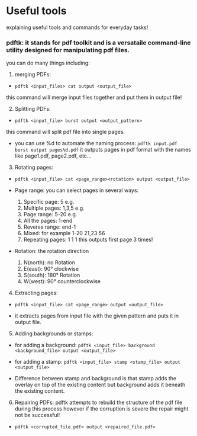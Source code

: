 # Useful tools
explaining useful tools and commands for everyday tasks!

### pdftk: it stands for pdf toolkit and is a versataile command-line utility designed for manipulating pdf files.

you can do many things including:
1. merging PDFs:

  - `pdftk <input_files> cat output <output_file>`
  
  this command will merge input files together and put them in output file!

2. Splitting PDFs:

  - `pdftk <input_file> burst output <output_pattern>`
  
this command will split pdf file into single pages. 

  * you can use %d to automate the naming process: `pdftk input.pdf burst output pages%d.pdf` it outputs pages in pdf format with the names like page1.pdf, page2.pdf, etc...

3. Rotating pages:

  - `pdftk <input_file> cat <page_range><rotation> output <output_file>`
  
  * Page range: you can select pages in several ways: 
    1. Specific page: 5 e.g.
    2. Multiple pages: 1,3,5 e.g.
    3. Page range: 5-20 e.g.
    4. All the pages: 1-end
    5. Reverse range: end-1
    6. Mixed: for example 1-20 21,23 56
    7. Repeating pages: 1 1 1 this outputs first page 3 times!

  * Rotation: the rotation direction
    1. N(north): no Rotation
    2. E(east): 90° clockwise
    3. S(south): 180° Rotation
    4. W(west): 90° counterclockwise

4. Extracting pages:

  - `pdftk <input_file> cat <page_range> output <output_file>`

  * it extracts pages from input file with the given pattern and puts it in output file.
  
5. Adding backgrounds or stamps:

  - for adding a background: `pdftk <input_file> background <background_file> output <output_file>`
  
  - for adding a stamp: `pdftk <input_file> stamp <stamp_file> output <output_file>`
  
  * Difference between stamp and background is that stamp adds the overlay on top of the existing content but background adds it beneath the existing content.
  
6. Repairing PDFs: pdftk attempts to rebuild the structure of the pdf file during this process however if the corruption is severe the repair might not be successful!

- `pdftk <corrupted_file.pdf> output <repaired_file.pdf>`

